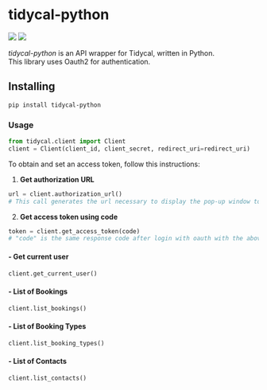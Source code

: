 
# tidycal-python
![](https://img.shields.io/badge/version-0.1.1-success) ![](https://img.shields.io/badge/Python-3.8%20|%203.9%20|%203.10%20|%203.11-4B8BBE?logo=python&logoColor=white)  

*tidycal-python* is an API wrapper for Tidycal, written in Python.  
This library uses Oauth2 for authentication.
## Installing
```
pip install tidycal-python
```
### Usage
```python
from tidycal.client import Client
client = Client(client_id, client_secret, redirect_uri=redirect_uri)
```
To obtain and set an access token, follow this instructions:
1. **Get authorization URL**
```python
url = client.authorization_url()
# This call generates the url necessary to display the pop-up window to perform oauth authentication
```
2. **Get access token using code**
```python
token = client.get_access_token(code)
# "code" is the same response code after login with oauth with the above url.
```

#### - Get current user
```python
client.get_current_user()
```
#### - List of Bookings
```python
client.list_bookings()
```
#### - List of Booking Types
```python
client.list_booking_types()
```
#### - List of Contacts
```python
client.list_contacts()
```